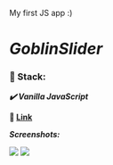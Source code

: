 My first JS app :)

# ***GoblinSlider***

### :scroll: Stack:

   ***:heavy_check_mark: Vanilla JavaScript***

**:link:  [Link](https://expressjs-roboshop.herokuapp.com/)**

***Screenshots:***

![](https://lh3.googleusercontent.com/0fsNSc7jjK4kJjSj_GyN8LUr4UpVcA4zNaqtiTo-amM6itj2Wv_toDD2OmjvDfqPhozO3NiV6RHdxykT30QzVigM6kmR6axF0ywvgf2xJ-e-w9v6bYL68pSvTP6DWMg1SxOtxGDYqjkfLTD9Rcyx7DX5tHraxlZ39hp6GbIhl9AknL7H7YESA5dyqyheWyb477ewYJJ2wJ6oJJE-ndC5R5fTRr9H0uiu_tzrHNmcs0YW9Rp0Ufz7_cVWb27EpcZOBErp4CRbGACUKLjaLTuG4kZMyzzVwQImdRoufjfLL_76POYv2CQN_JN5oV67kKSUCNgTFhdfrMPLIh47oBrbtjuEWAh7IGht7kR6M1p2FiKSbChFAJmiqBFUx8VzEP86B0OfieXcUt5BIEPsr8UKpoM9YLT9qq8iO8RSCgqbRza67EPlrL6IiBfQwbtXrsY7_by3uspb4K70G1743_6nIJut423scpYvwEb5SaDO5KLiGVwScWRKyG0S3FaSGdahYxLTQ7-LSqpbIJOTcoh-GcYr7MNJy-dTY3MBneRwQ_mTS84lso7gF4vT-qNXQqgQ0m40B-kKJvEL16p2g2SgcYO12uGA-6vat6Nw9gqyRAORSzs7wNP0VPgfFGdbjgm0kpAeAcsF0JU6xSgsoE_l2CoKVLxgmM0TK8d3wTKb8pdT8mYchnDEbC4pfB7rQvzAjakQlpbxziqwz6g2KkqBVfxI5XCv9yCcRc8Mq31-sQaxFwtP=w1228-h537-no)
![](https://lh3.googleusercontent.com/og6CRdhR3Mosq9tANSLTzy5F82ERUCpRK3f6iJ-Ggx0TA1sf8_woDx6rr1iTftMlA2lr2IlMaUZOm4u3xvtgnJxiFwi5f83C6wSVZgeqGgyaebIklCF3Et4HQ7cDQlXq0wVW5OWPOOZiJGvyeAL76indDn-dnb-bNh1l-2fFxHmws8e6mXedKldZ-lHOfMHTbB8sjJGUFzX6Uemz5cCZm4wBSSl9jGUZOFdHLNvJggOZqouvv2nqPWgDLVe_6bXBs2Wda5iJGUpryx5HmPARRtoi_ubqCzI9Rcsn6sG6KvDvmgtkEGOEBUpOKfFD2b487wyaplnJ-w1OrCZbTmwgNg-bTgpbwhwf5lLhEQqEHkq0YHQjIw2ogDKEzcC3mF1mJK0G8nkpGpOFs7UH3etxxTFCxShnHf-wOekpjov6U55xX29KiPri7CjqqSsMIh49N5BdO4YC6qgF6-CCqjhz8EPMs7Z8V0xsG9lfaW24NVgylvs614Fz5TktbO43cWOFuQUq7TzOYeBMyJQvUbDmEsO1xN0933Qc7vH8rdv9YWFKqpkPgk0sEEaBF-UUMBYr747LvV5VK8BxcDE6ehlElfgiBwiaIQ2jkDJbNxj_I8I1ZXQNjhLOemO5cndxNxSjvZuaGg-LiBqXIGFM5MUM7JtsPf9vfxv6X6_kXkTJEDleWENl7XCeT8Q46v2F5cVH13YcYRNMEW4PhureIx_nRa-l4gcBBqfeLYYMsUUccysIICl5=w881-h500-no)
